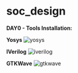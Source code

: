# soc_design


**DAY0 - Tools Installation:**

**Yosys** 
![yosys](https://github.com/user-attachments/assets/c6e81474-db27-4798-9d64-65802c028e3c)


**IVerilog**
![iverilog](https://github.com/user-attachments/assets/f59a239d-7145-4c5b-b0b3-6a7a90934065)


**GTKWave**
![gtkwave](https://github.com/user-attachments/assets/3de31f24-7b1a-45ac-9052-0b97d215041b)
